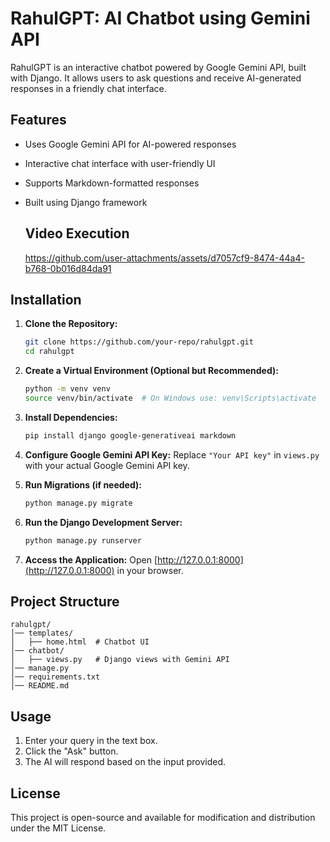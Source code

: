 # RahulGPT: AI Chatbot using Gemini API

RahulGPT is an interactive chatbot powered by Google Gemini API, built with Django. It allows users to ask questions and receive AI-generated responses in a friendly chat interface.

## Features
- Uses Google Gemini API for AI-powered responses
- Interactive chat interface with user-friendly UI
- Supports Markdown-formatted responses
- Built using Django framework

  ## Video Execution
  
  https://github.com/user-attachments/assets/d7057cf9-8474-44a4-b768-0b016d84da91






## Installation

1. **Clone the Repository:**
   ```sh
   git clone https://github.com/your-repo/rahulgpt.git
   cd rahulgpt
   ```

2. **Create a Virtual Environment (Optional but Recommended):**
   ```sh
   python -m venv venv
   source venv/bin/activate  # On Windows use: venv\Scripts\activate
   ```

3. **Install Dependencies:**
   ```sh
   pip install django google-generativeai markdown
   ```

4. **Configure Google Gemini API Key:**
   Replace `"Your API key"` in `views.py` with your actual Google Gemini API key.

5. **Run Migrations (if needed):**
   ```sh
   python manage.py migrate
   ```

6. **Run the Django Development Server:**
   ```sh
   python manage.py runserver
   ```

7. **Access the Application:**
   Open [http://127.0.0.1:8000](http://127.0.0.1:8000) in your browser.

## Project Structure
```
rahulgpt/
│── templates/
│   ├── home.html  # Chatbot UI
│── chatbot/
│   ├── views.py   # Django views with Gemini API
│── manage.py
│── requirements.txt
│── README.md
```

## Usage
1. Enter your query in the text box.
2. Click the "Ask" button.
3. The AI will respond based on the input provided.

## License
This project is open-source and available for modification and distribution under the MIT License.

